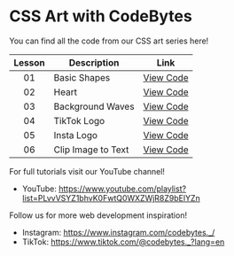 # CSS Art with CodeBytes
You can find all the code from our CSS art series here!

| Lesson | Description | Link
| :---: | ----- | --- |
| 01 | Basic Shapes | [View Code](https://github.com/CodeBytes94/css-shapes/tree/main/basic-shapes)
| 02 | Heart | [View Code](https://github.com/CodeBytes94/css-art/tree/main/heart)
| 03 | Background Waves | [View Code](https://github.com/CodeBytes94/css-shapes/blob/main/background-waves/background-waves.html)
| 04 | TikTok Logo | [View Code](https://github.com/CodeBytes94/css-art/tree/main/tiktok-logo)
| 05 | Insta Logo | [View Code](https://github.com/CodeBytes94/css-art/tree/main/insta-logo)
| 06 | Clip Image to Text | [View Code](https://github.com/CodeBytes94/css-art/tree/main/clip-image-to-text)

For full tutorials visit our YouTube channel!
- YouTube: https://www.youtube.com/playlist?list=PLvvVSYZ1bhvK0FwtQ0WXZWjR8Z9bElYZn

Follow us for more web development inspiration!
- Instagram: https://www.instagram.com/codebytes._/
- TikTok: https://www.tiktok.com/@codebytes._?lang=en
